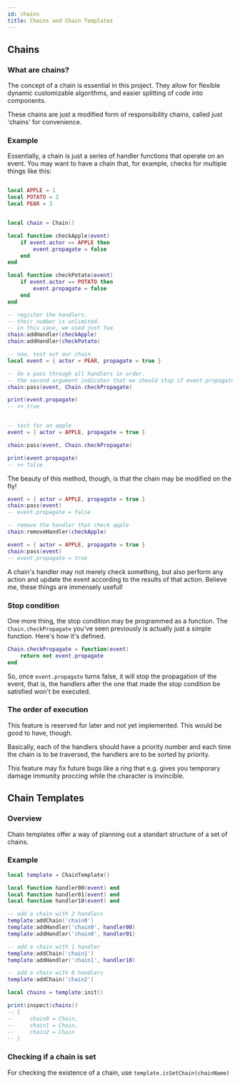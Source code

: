 ```yaml
---
id: chains
title: Chains and Chain Templates
---
```


## Chains

### What are chains?

The concept of a chain is essential in this project. They allow for flexible dynamic customizable algorithms, and easier splitting of code into components.

These chains are just a modified form of responsibility chains, called just 'chains' for convenience.

### Example

Essentially, a chain is just a series of handler functions that operate on an event. You may want to have a chain that, for example, checks for multiple things like this:

```lua

local APPLE = 1
local POTATO = 2
local PEAR = 3


local chain = Chain()

local function checkApple(event)
    if event.actor == APPLE then
        event.propagate = false
    end
end

local function checkPotato(event)
    if event.actor == POTATO then
        event.propagate = false
    end
end

-- register the handlers.
-- their number is unlimited.
-- in this case, we used just two
chain:addHandler(checkApple)
chain:addHandler(checkPotato)

-- now, test out our chain
local event = { actor = PEAR, propagate = true }

-- do a pass through all handlers in order.
-- the second argument indicates that we should stop if event.propagate is false
chain:pass(event, Chain.checkPropagate)

print(event.propagate)
-- >> true


-- test for an apple
event = { actor = APPLE, propagate = true }

chain:pass(event, Chain.checkPropagate)

print(event.propagate)
-- >> false
```

The beauty of this method, though, is that the chain may be modified on the fly!

```lua
event = { actor = APPLE, propagate = true }
chain:pass(event)
-- event.propagate = false

-- remove the handler that check apple
chain:removeHandler(checkApple)

event = { actor = APPLE, propagate = true }
chain:pass(event)
-- event.propagate = true
```

A chain's handler may not merely check something, but also perform any action and update the event according to the results of that action. Believe me, these things are immensely useful! 

### Stop condition

One more thing, the stop condition may be programmed as a function. The `Chain.checkPropagate` you've seen previously is actually just a simple function. Here's how it's defined.

```lua
Chain.checkPropagate = function(event)
    return not event.propagate 
end
```

So, once `event.propagate` turns false, it will stop the propagation of the event, that is, the handlers after the one that made the stop condition be satisfied won't be executed.

### The order of execution

This feature is reserved for later and not yet implemented. This would be good to have, though.

Basically, each of the handlers should have a priority number and each time the chain is to be traversed, the handlers are to be sorted by priority. 

This feature may fix future bugs like a ring that e.g. gives you temporary damage immunity proccing while the character is invincible.

## Chain Templates

### Overview

Chain templates offer a way of planning out a standart structure of a set of chains. 

### Example

```lua
local template = ChainTemplate() 

local function handler00(event) end
local function handler01(event) end
local function handler10(event) end

-- add a chain with 2 handlers
template:addChain('chain0')
template:addHandler('chain0', handler00)
template:addHandler('chain0', handler01)

-- add a chain with 1 handler
template:addChain('chain1')
template:addHandler('chain1', handler10)

-- add a chain with 0 handlers
template:addChain('chain2')

local chains = template:init()

print(inspect(chains))
-- {
--     chain0 = Chain,
--     chain1 = Chain,
--     chain2 = Chain
-- }

```

### Checking if a chain is set

For checking the existence of a chain, use `template.isSetChain(chainName)`